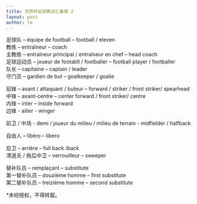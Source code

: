 ```yaml
---
title: 世界杯足球赛词汇集锦 2  
layout: post
author: lm
---
```

<p>足球队 – équipe de football – football / eleven<br />
教练 – entraîneur – coach<br />
主教练 – entraîneur principal / entraîneur en chef – head coach<br />
足球运动员 – joueur de footabll / footballer – football player / footballer<br />
队长 – capitaine – captain / leader<br />
守门员 – gardien de but – goalkeeper / goalie</p>
<p>前锋 – avant / attaquant / buteur – forward / striker / front striker/ spearhead<br />
中锋 – avant-centre – center forward / front striker/ centre<br />
内锋 – inter – inside forward<br />
边锋 - ailier - winger</p>
<p>前卫 / 中场 - demi / joueur du milieu / milieu de terrain - midfielder / halfback</p>
<p>自由人 – libéro – libero</p>
<p>后卫 – arrière – full back /back<br />
清道夫 / 拖后中卫 – verrouilleur – sweeper </p>
<p>替补队员 – remplaçant – substitute<br />
第一替补队员 – douzième homme – first substitute<br />
第二替补队员 – treizième homme – second substitute</p>
<p>*未经授权，不得转载。</p>
